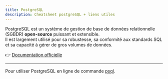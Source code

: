 ```yaml
---
title: PostgreSQL
description: Cheatsheet postgreSQL + liens utiles
---
```


PostgreSQL est un système de gestion de base de données relationnelle (SGBDR) **open-source** puissant et extensible.  
Il est largement utilisé pour sa robustesse, sa conformité aux standards SQL et sa capacité à gérer de gros volumes de données.

👉 [Documentation officielle](https://www.postgresql.org/docs/)

---

Pour utiliser PostgreSQL en ligne de commande  [psql](psql).

